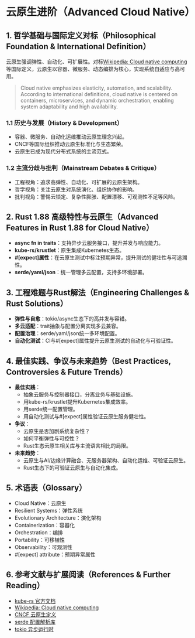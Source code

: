 # 云原生进阶（Advanced Cloud Native）

## 1. 哲学基础与国际定义对标（Philosophical Foundation & International Definition）

云原生强调弹性、自动化、可扩展性。对标[Wikipedia: Cloud native computing](https://en.wikipedia.org/wiki/Cloud_native_computing)等国际定义，云原生以容器、微服务、动态编排为核心，实现系统自适应与高可用。

> Cloud native emphasizes elasticity, automation, and scalability. According to international definitions, cloud native is centered on containers, microservices, and dynamic orchestration, enabling system adaptability and high availability.

### 1.1 历史与发展（History & Development）

- 容器、微服务、自动化运维推动云原生理念兴起。
- CNCF等国际组织推动云原生标准化与生态繁荣。
- 云原生已成为现代分布式系统的主流范式。

### 1.2 主流分歧与批判（Mainstream Debates & Critique）

- 工程视角：追求高弹性、自动化、可扩展的云原生架构。
- 哲学视角：关注云原生对系统演化、组织协作的影响。
- 批判视角：警惕云锁定、复杂性膨胀、配置漂移、可观测性不足等风险。

## 2. Rust 1.88 高级特性与云原生（Advanced Features in Rust 1.88 for Cloud Native）

- **async fn in traits**：支持异步云服务接口，提升并发与响应能力。
- **kube-rs/krustlet**：原生集成Kubernetes生态。
- **#[expect]属性**：在云原生测试中标注预期异常，提升测试的健壮性与可追溯性。
- **serde/yaml/json**：统一管理多云配置，支持多环境部署。

## 3. 工程难题与Rust解法（Engineering Challenges & Rust Solutions）

- **弹性与自愈**：tokio/async生态下的高并发与容错。
- **多云适配**：trait抽象与配置分离实现多云兼容。
- **配置治理**：serde/yaml/json统一多环境配置。
- **自动化测试**：CI与#[expect]属性提升云原生测试的自动化与可验证性。

## 4. 最佳实践、争议与未来趋势（Best Practices, Controversies & Future Trends）

- **最佳实践**：
  - 抽象云服务与控制器接口，分离业务与基础设施。
  - 用kube-rs/krustlet提升Kubernetes集成效率。
  - 用serde统一配置管理。
  - 用自动化测试与#[expect]属性验证云原生服务健壮性。
- **争议**：
  - 云原生是否加剧系统复杂性？
  - 如何平衡弹性与可控性？
  - Rust生态云原生相关库与主流语言相比的局限。
- **未来趋势**：
  - 云原生与AI/边缘计算融合、无服务器架构、自动化运维、可验证云原生。
  - Rust生态下的可验证云原生与自动化集成。

## 5. 术语表（Glossary）

- Cloud Native：云原生
- Resilient Systems：弹性系统
- Evolutionary Architecture：演化架构
- Containerization：容器化
- Orchestration：编排
- Portability：可移植性
- Observability：可观测性
- #[expect] attribute：预期异常属性

## 6. 参考文献与扩展阅读（References & Further Reading）

- [kube-rs 官方文档](https://github.com/kube-rs/kube)
- [Wikipedia: Cloud native computing](https://en.wikipedia.org/wiki/Cloud_native_computing)
- [CNCF 云原生定义](https://www.cncf.io/about/who-we-are/)
- [serde 配置解析库](https://serde.rs/)
- [tokio 异步运行时](https://tokio.rs/)
